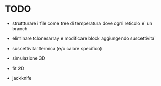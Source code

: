 # TODO

- struttturare i file come tree di temperatura dove ogni reticolo e` un branch

- eliminare tclonesarray e modificare block aggiungendo suscettivita`

- suscettivita` termica (e/o calore specifico)

- simulazione 3D

- fit 2D

- jackknife